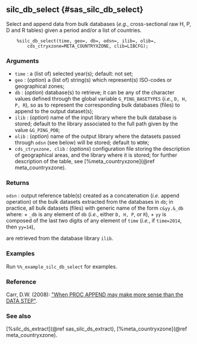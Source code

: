## silc_db_select {#sas_silc_db_select}
Select and append data from bulk databases (_e.g._, cross-sectional raw H, P, D and R tables) given a period 
and/or a list of countries.

~~~sas
	%silc_db_select(time, geo=, db=, odsn=, ilib=, olib=, 
		cds_ctryxzone=META_COUNTRYXZONE, clib=LIBCFG);
~~~

### Arguments
* `time` : a (list of) selected year(s); default: not set;
* `geo` : (_option_) a (list of) string(s) which represent(s) ISO-codes or geographical zones;
* `db` : (_option_) database(s) to retrieve; it can be any of the character values defined through 
	the global variable `G_PING_BASETYPES` (_i.e._, `D, H, P, R`), so as to represent the 
	corresponding bulk databases (files) to append to the output dataset(s); 
* `ilib` : (_option_) name of the input library where the bulk database is stored; default to the 
	library associated to the full path given by the value `&G_PING_PDB`;
* `olib` : (_option_) name of the output library where the datasets passed through `odsn` (see 
	below) will be stored; default to `WORK`;
* `cds_ctryxzone, clib` : (_options_) configuration file storing the description of geographical 
	areas, and the library where it is stored; for further description of the table, see 
	[%meta_countryxzone](@ref meta_countryxzone).
 
### Returns
`odsn` : output reference table(s) created as a concatenation (_i.e._ append operation) ot the bulk datasets
extracted from the databases in `db`; in practice, all bulk datasets (files) with generic name of the form 
`c&yy.&_db` where:
	+ `_db` is any element of `db` (_i.e._, either `D, H, P`, or `R`),
	+ `yy` is composed of the last two digits of any element of `time` (_i.e._, if `time=2014`, then `yy=14`),

are retrieved from the database library `ilib`.

### Examples
Run `%%_example_silc_db_select` for examples.

### Reference
Carr, D.W. (2008): ["When PROC APPEND may make more sense than the DATA STEP"](http://www2.sas.com/proceedings/forum2008/085-2008.pdf).

### See also
[%silc_ds_extract](@ref sas_silc_ds_extract),
[%meta_countryxzone](@ref meta_countryxzone).
